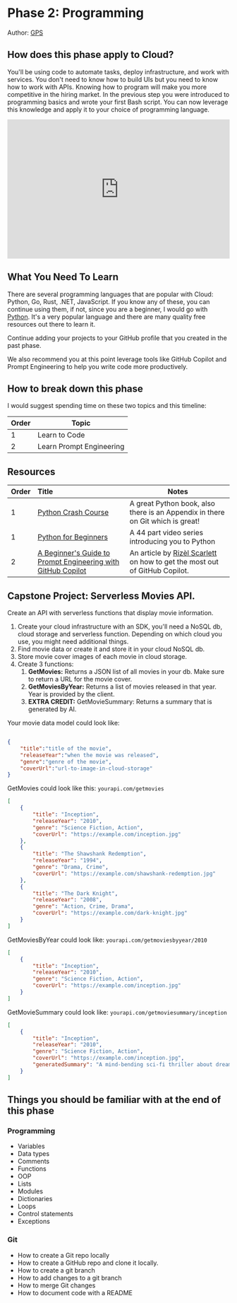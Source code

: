 # Phase 2: Programming

Author: [GPS](https://twitter.com/madebygps)

## How does this phase apply to Cloud?

You'll be using code to automate tasks, deploy infrastructure, and work with services. You don't need to know how to build UIs but you need to know how to work with APIs. Knowing how to program will make you more competitive in the hiring market. In the previous step you were introduced to programming basics and wrote your first Bash script. You can now leverage this knowledge and apply it to your choice of programming language.

<!--truncate -->
<iframe width="100%" height="315" src="https://www.youtube.com/embed/WMUAc7bvB7M" title="YouTube video player" frameborder="0" allow="accelerometer; autoplay; clipboard-write; encrypted-media; gyroscope; picture-in-picture; web-share" allowfullscreen></iframe>

## What You Need To Learn

There are several programming languages that are popular with Cloud: Python, Go, Rust, .NET, JavaScript. If you know any of these, you can continue using them, if not, since you are a beginner,  I would go with [Python](https://www.python.org/). It's a very popular language and there are many quality free resources out there to learn it.

Continue adding your projects to your GitHub profile that you created in the past phase.  

We also recommend you at this point leverage tools like GitHub Copilot and Prompt Engineering to help you write code more productively.

## How to break down this phase

I would suggest spending time on these two topics and this timeline:

| Order | Topic                           |
|-------|---------------------------------|
| 1 | Learn to Code |
| 2 | Learn Prompt Engineering |


## Resources

| Order | Title                                                                        | Notes                                                                                       |
| :---- | :--------------------------------------------------------------------------- | ------------------------------------------------------------------------------------------- |
| 1     | [Python Crash Course](https://ehmatthes.github.io/pcc/)                      | A great Python book, also there is an Appendix in there on Git which is great!
1 | [Python for Beginners](https://youtu.be/jFCNu1-Xdsw) | A 44 part video series introducing you to Python |
| 2     | [A Beginner's Guide to Prompt Engineering with GitHub Copilot](https://dev.to/github/a-beginners-guide-to-prompt-engineering-with-github-copilot-3ibp)    | An article by [Rizèl Scarlett](https://twitter.com/blackgirlbytes) on how to get the most out of GitHub Copilot.|


## Capstone Project: Serverless Movies API.

Create an API with serverless functions that display movie information.

1. Create your cloud infrastructure with an SDK, you'll need a NoSQL db, cloud storage and serverless function. Depending on which cloud you use, you might need additional things. 
2. Find movie data or create it and store it in your cloud NoSQL db.
3. Store movie cover images of each movie in cloud storage.
4. Create 3 functions:
    1. **GetMovies:** Returns a JSON list of all movies in your db. Make sure to return a URL for the movie cover.
    2. **GetMoviesByYear:** Returns a list of movies released in that year. Year is provided by the client.
    3. **EXTRA CREDIT:** GetMovieSummary: Returns a summary that is generated by AI.

Your movie data model could look like:
```json

{
    "title":"title of the movie",
    "releaseYear":"when the movie was released",
    "genre":"genre of the movie",
    "coverUrl":"url-to-image-in-cloud-storage"
}
```

GetMovies could look like this:
`yourapi.com/getmovies`
```json
[
    {
        "title": "Inception",
        "releaseYear": "2010",
        "genre": "Science Fiction, Action",
        "coverUrl": "https://example.com/inception.jpg"
    },
    {
        "title": "The Shawshank Redemption",
        "releaseYear": "1994",
        "genre": "Drama, Crime",
        "coverUrl": "https://example.com/shawshank-redemption.jpg"
    },
    {
        "title": "The Dark Knight",
        "releaseYear": "2008",
        "genre": "Action, Crime, Drama",
        "coverUrl": "https://example.com/dark-knight.jpg"
    }
]
```

GetMoviesByYear could look like: 
`yourapi.com/getmoviesbyyear/2010`
```json
[
    {
        "title": "Inception",
        "releaseYear": "2010",
        "genre": "Science Fiction, Action",
        "coverUrl": "https://example.com/inception.jpg"
    }
]
```

GetMovieSummary could look like: 
`yourapi.com/getmoviesummary/inception`
```json
[
    {
        "title": "Inception",
        "releaseYear": "2010",
        "genre": "Science Fiction, Action",
        "coverUrl": "https://example.com/inception.jpg",
        "generatedSummary": "A mind-bending sci-fi thriller about dream theft and manipulation."
    }
]
```

## Things you should be familiar with at the end of this phase

### Programming

- Variables
- Data types
- Comments
- Functions
- OOP
- Lists
- Modules
- Dictionaries
- Loops
- Control statements
- Exceptions

### Git

- How to create a Git repo locally
- How to create a GitHub repo and clone it locally.
- How to create a git branch
- How to add changes to a git branch
- How to merge Git changes
- How to document code with a README